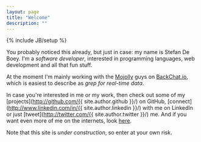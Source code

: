 ```yaml
---
layout: page
title: "Welcome"
description: ""
---
```

{% include JB/setup %}

You probably noticed this already, but just in case: my name is Stefan De Boey. I'm a *software developer*, interested in programming languages, web development and all that fun stuff.

At the moment I'm mainly working with the [Mojolly](http://www.mojolly.com/) guys on [BackChat.io](https://backchat.io/), which is easiest to describe as *grep for real-time data*.

In case you're interested in me or my work, then check out some of my [projects](http://github.com/{{ site.author.github }}/) on GitHub, [connect](http://www.linkedin.com/in/{{ site.author.linkedin }}/) with me on LinkedIn or just [tweet](http://twitter.com/{{ site.author.twitter }}/) me. And if you want even more of me on the internets, look [here](/elsewhere.html).

Note that this site is *under construction*, so enter at your own risk.